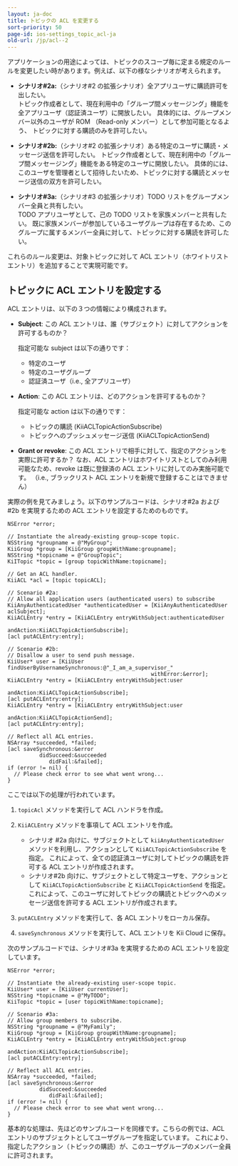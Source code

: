 ```yaml
---
layout: ja-doc
title: トピックの ACL を変更する
sort-priority: 50
page-id: ios-settings_topic_acl-ja
old-url: /jp/acl--2
---
```

アプリケーションの用途によっては、トピックのスコープ毎に定まる規定のルールを変更したい時があります。例えば、以下の様なシナリオが考えられます。

* **シナリオ#2a:**（シナリオ#2 の拡張シナリオ）全アプリユーザに購読許可を出したい。  
    トピック作成者として、現在利用中の「グループ間メッセージング」機能を全アプリユーザ（認証済ユーザ）に開放したい。
    具体的には、グループメンバー以外のユーザが ROM （Read-only メンバー）として参加可能となるよう、
    トピックに対する購読のみを許可したい。

* **シナリオ#2b:**（シナリオ#2 の拡張シナリオ）ある特定のユーザに購読・メッセージ送信を許可したい。
    トピック作成者として、現在利用中の「グループ間メッセージング」機能をある特定のユーザに開放したい。
    具体的には、このユーザを管理者として招待したいため、トピックに対する購読とメッセージ送信の双方を許可したい。

* **シナリオ#3a:**（シナリオ#3 の拡張シナリオ）TODO リストをグループメンバー全員と共有したい。  
    TODO アプリユーザとして、己の TODO リストを家族メンバーと共有したい。
    既に家族メンバーが参加しているユーザグループは存在するため、このグループに属するメンバー全員に対して、トピックに対する購読を許可したい。

これらのルール変更は、対象トピックに対して ACL エントリ（ホワイトリストエントリ）を追加することで実現可能です。

## トピックに ACL エントリを設定する

ACL エントリは、以下の３つの情報により構成されます。

* **Subject**: この ACL エントリは、誰（サブジェクト）に対してアクションを許可するものか？

    指定可能な subject は以下の通りです：
    * 特定のユーザ
    * 特定のユーザグループ
    * 認証済ユーザ（i.e., 全アプリユーザ）

* **Action**: この ACL エントリは、どのアクションを許可するものか？

    指定可能な action は以下の通りです：
    * トピックの購読 (KiiACLTopicActionSubscribe)
    * トピックへのプッシュメッセージ送信 (KiiACLTopicActionSend)

* **Grant or revoke**: この ACL エントリで相手に対して、指定のアクションを実際に許可するか？
  なお、ACL エントリはホワイトリストとしてのみ利用可能なため、revoke は既に登録済の ACL エントリに対してのみ実施可能です。
  （i.e., ブラックリスト ACL エントリを新規で登録することはできません）

実際の例を見てみましょう。以下のサンプルコードは、シナリオ#2a および #2b を実現するための ACL エントリを設定するためのものです。

```objc
NSError *error;

// Instantiate the already-existing group-scope topic.
NSString *groupname = @"MyGroup";
KiiGroup *group = [KiiGroup groupWithName:groupname];
NSString *topicname = @"GroupTopic";
KiITopic *topic = [group topicWithName:topicname];

// Get an ACL handler.
KiiACL *acl = [topic topicACL];

// Scenario #2a:
// Allow all application users (authenticated users) to subscribe
KiiAnyAuthenticatedUser *authenticatedUser = [KiiAnyAuthenticatedUser aclSubject];
KiiACLEntry *entry = [KiiACLEntry entryWithSubject:authenticatedUser
                                         andAction:KiiACLTopicActionSubscribe];
[acl putACLEntry:entry];

// Scenario #2b:
// Disallow a user to send push message.
KiiUser* user = [KiiUser findUserByUsernameSynchronous:@"_I_am_a_supervisor_"
                                             withError:&error];
KiiACLEntry *entry = [KiiACLEntry entryWithSubject:user
                                         andAction:KiiACLTopicActionSubscribe];
[acl putACLEntry:entry];
KiiACLEntry *entry = [KiiACLEntry entryWithSubject:user
                                         andAction:KiiACLTopicActionSend];
[acl putACLEntry:entry];

// Reflect all ACL entries.
NSArray *succeeded, *failed;
[acl saveSynchronous:&error
          didSucceed:&succeeded
             didFail:&failed];
if (error != nil) {
  // Please check error to see what went wrong... 
}
```

ここでは以下の処理が行われています。

1. `topicAcl` メソッドを実行して ACL ハンドラを作成。
1. `KiiACLEntry` メソッドを事項して ACL エントリを作成。
    * シナリオ #2a 向けに、サブジェクトとして `kiiAnyAuthenticatedUser` メソッドを利用し、アクションとして `KiiACLTopicActionSubscribe` を指定。
      これによって、全ての認証済ユーザに対してトピックの購読を許可する ACL エントリが作成されます。
    * シナリオ#2b 向けに、サブジェクトとして特定ユーザを、アクションとして `KiiACLTopicActionSubscribe` と `KiiACLTopicActionSend` を指定。
      これによって、このユーザに対してトピックの購読とトピックへのメッセージ送信を許可する ACL エントリが作成されます。

1. `putACLEntry` メソッドを実行して、各 ACL エントリをローカル保存。
1. `saveSynchronous` メソッドを実行して、ACL エントリを Kii Cloud に保存。

次のサンプルコードでは、シナリオ#3a を実現するための ACL エントリを設定しています。

```objc
NSError *error;

// Instantiate the already-existing user-scope topic.
KiiUser* user = [KiiUser currentUser];
NSString *topicname = @"MyTODO";
KiiTopic *topic = [user topicWithName:topicname];

// Scenario #3a:
// Allow group members to subscribe.
NSString *groupname = @"MyFamily";
KiiGroup *group = [KiiGroup groupWithName:groupname];
KiiACLEntry *entry = [KiiACLEntry entryWithSubject:group
                                         andAction:KiiACLTopicActionSubscribe];
[acl putACLEntry:entry];

// Reflect all ACL entries.
NSArray *succeeded, *failed;
[acl saveSynchronous:&error
          didSucceed:&succeeded
             didFail:&failed];
if (error != nil) {
  // Please check error to see what went wrong... 
} 
```

基本的な処理は、先ほどのサンプルコードを同様です。こちらの例では、ACL エントリのサブジェクトとしてユーザグループを指定しています。
これにより、指定したアクション（トピックの購読）が、このユーザグループのメンバー全員に許可されます。

